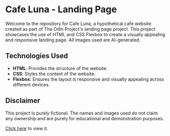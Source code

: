 # Cafe Luna - Landing Page

Welcome to the repository for Cafe Luna, a hypothetical cafe website created as part of The Odin Project's landing page project. This project showcases the use of HTML and CSS Flexbox to create a visually appealing and responsive landing page. All images used are AI-generated.

## Technologies Used

- **HTML**: Provides the structure of the website.
- **CSS**: Styles the content of the website.
- **Flexbox**: Ensures the layout is responsive and visually appealing across different devices.

## Disclaimer

This project is purely fictional. The names and images used do not claim any ownership and are purely for educational and demonstration purposes.

[Click here](link) to view it.